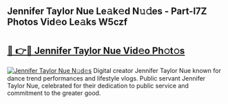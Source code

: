## Jennifer Taylor Nue Le𝚊k𝚎d N𝚞𝚍es - Part-l7Z Photos Vid𝚎o Le𝚊ks W5czf

# <h2><a href="http://fb8rvk.evod.top/?m=Jennifer+Taylor+Nue">🔗 👉🔴 Jennifer Taylor Nue Vid𝚎o Ph𝚘t𝚘s</a></h2>

[![Jennifer Taylor Nue N𝚞d𝚎s](https://i.imgur.com/8V9OHl7.gif)](http://fb8rvk.evod.top/?m=Jennifer+Taylor+Nue)
Digital creator Jennifer Taylor Nue known for dance trend performances and lifestyle vlogs. Public servant Jennifer Taylor Nue, celebrated for their dedication to public service and commitment to the greater good. 
